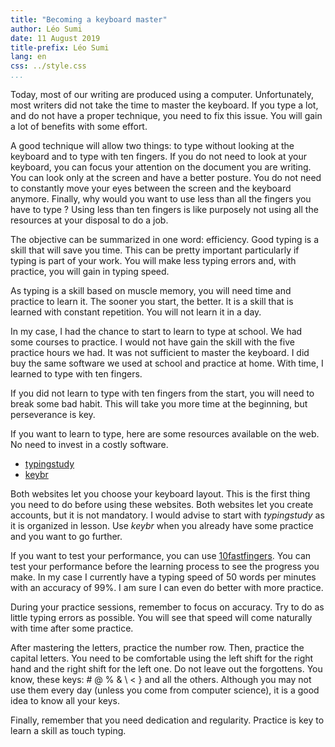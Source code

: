 ```yaml
---
title: "Becoming a keyboard master"
author: Léo Sumi
date: 11 August 2019
title-prefix: Léo Sumi
lang: en
css: ../style.css
...
```


Today, most of our writing are produced using a computer. Unfortunately, most writers did not take the time to master the keyboard. If you type a lot, and do not have a proper technique, you need to fix this issue. You will gain a lot of benefits with some effort.

A good technique will allow two things: to type without looking at the keyboard and to type with ten fingers. If you do not need to look at your keyboard, you can focus your attention on the document you are writing. You can look only at the screen and have a better posture. You do not need to constantly move your eyes between the screen and the keyboard anymore. Finally, why would you want to use less than all the fingers you have to type ? Using less than ten fingers is like purposely not using all the resources at your disposal to do a job.

The objective can be summarized in one word: efficiency. Good typing is a skill that will save you time. This can be pretty important particularly if typing is part of your work. You will make less typing errors and, with practice, you will gain in typing speed.

As typing is a skill based on muscle memory, you will need time and practice to learn it. The sooner you start, the better. It is a skill that is learned with constant repetition. You will not learn it in a day.

In my case, I had the chance to start to learn to type at school. We had some courses to practice. I would not have gain the skill with the five practice hours we had. It was not sufficient to master the keyboard. I did buy the same software we used at school and practice at home. With time, I learned to type with ten fingers.

If you did not learn to type with ten fingers from the start, you will need to break some bad habit. This will take you more time at the beginning, but perseverance is key.

If you want to learn to type, here are some resources available on the web. No need to invest in a costly software.

* [typingstudy](https://www.typingstudy.com/)
* [keybr](https://www.keybr.com/)

Both websites let you choose your keyboard layout. This is the first thing you need to do before using these websites. Both websites let you create accounts, but it is not mandatory. I would advise to start with *typingstudy* as it is organized in lesson. Use *keybr* when you already have some practice and you want to go further.

If you want to test your performance, you can use [10fastfingers](https://10fastfingers.com/). You can test your performance before the learning process to see the progress you make. In my case I currently have a typing speed of 50 words per minutes with an accuracy of 99%. I am sure I can even do better with more practice.

During your practice sessions, remember to focus on accuracy. Try to do as little typing errors as possible. You will see that speed will come naturally with time after some practice.

After mastering the letters, practice the number row. Then, practice the capital letters. You need to be comfortable using the left shift for the right hand and the right shift for the left one. Do not leave out the forgottens. You know, these keys: # @ % & \ < } and all the others. Although you may not use them every day (unless you come from computer science), it is a good idea to know all your keys.

Finally, remember that you need dedication and regularity. Practice is key to learn a skill as touch typing.
